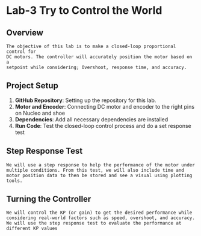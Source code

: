 # Lab-3 Try to Control the World

## Overview
    The objective of this lab is to make a closed-loop proportional control for
    DC motors. The controller will accurately position the motor based on a
    setpoint while considering; Overshoot, response time, and accuracy.
    
## Project Setup
    
1. **GitHub Repository**: Setting up the repository for this lab.
2. **Motor and Encoder**: Connecting DC motor and encoder to the right pins on Nucleo and shoe
3. **Dependencies**: Add all necessary dependencies are installed
4. **Run Code**: Test the closed-loop control process and do a set response test

## Step Response Test
    We will use a step response to help the performance of the motor under
    multiple conditions. From this test, we will also include time and 
    motor position data to then be stored and see a visual using plotting
    tools.
    
## Turning the Controller
    We will control the KP (or gain) to get the desired performance while 
    considering real-world factors such as speed, overshoot, and accuracy.
    We will use the step response test to evaluate the performance at 
    different KP values
